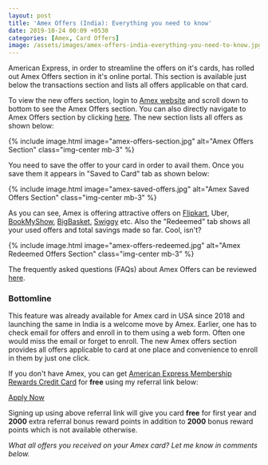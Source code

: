 ```yaml
---
layout: post
title: 'Amex Offers (India): Everything you need to know'
date: 2019-10-24 00:09 +0530
categories: [Amex, Card Offers]
image: /assets/images/amex-offers-india-everything-you-need-to-know.jpg
---
```


American Express, in order to streamline the offers on it's cards, has rolled out Amex Offers section in it's online portal. This section is available just below the transactions section and lists all offers applicable on that card.

To view the new offers section, login to [Amex website](https://www.americanexpress.com/in/) and scroll down to bottom to see the Amex Offers section. You can also directly navigate to Amex Offers section by clicking [here](https://global.americanexpress.com/offers/eligible). The new section lists all offers as shown below:

{% include image.html image="amex-offers-section.jpg" alt="Amex Offers Section" class="img-center mb-3" %}

You need to save the offer to your card in order to avail them. Once you save them it appears in "Saved to Card" tab as shown below:

{% include image.html image="amex-saved-offers.jpg" alt="Amex Saved Offers Section" class="img-center mb-3" %}

As you can see, Amex is offering attractive offers on [Flipkart](https://l.cardinfo.in/flipkart), Uber, [BookMyShow](https://l.cardinfo.in/bookmyshow), [BigBasket](https://l.cardinfo.in/bigbasket), [Swiggy](https://l.cardinfo.in/swiggy) etc. Also the "Redeemed" tab shows all your used offers and total savings made so far. Cool, isn't?

{% include image.html image="amex-offers-redeemed.jpg" alt="Amex Redeemed Offers Section" class="img-center mb-3" %}

The frequently asked questions (FAQs) about Amex Offers can be reviewed [here](https://www.americanexpress.com/in/network/amex-offers-faqs.html).

### Bottomline

This feature was already available for Amex card in USA since 2018 and launching the same in India is a welcome move by Amex. Earlier, one has to check email for offers and enroll in to them using a web form. Often one would miss the email or forget to enroll. The new Amex offers section provides all offers applicable to card at one place and convenience to enroll in them by just one click.

If you don't have Amex, you can get [American Express Membership Rewards Credit Card](/american-express-membership-rewards-credit-card-mrcc-review/) for **free** using my referral link below:

<a href="https://l.cardinfo.in/amex" target="_blank" class="btn btn-lg btn-danger btn-block post-element mt-2" rel="noopener"><i class="ci-pen"></i> Apply Now</a>

Signing up using above referral link will give you card **free** for first year and **2000** extra referral bonus reward points in addition to **2000** bonus reward points which is not available otherwise.

_What all offers you received on your Amex card? Let me know in comments below._
